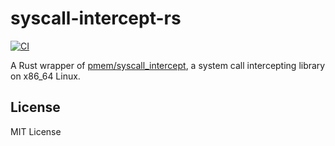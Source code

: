 # syscall-intercept-rs

[![CI](https://github.com/madsys-dev/syscall-intercept-rs/workflows/CI/badge.svg?branch=main)](https://github.com/madsys-dev/syscall-intercept-rs/actions)

A Rust wrapper of [pmem/syscall_intercept](https://github.com/pmem/syscall_intercept), a system call intercepting library on x86_64 Linux.

## License

MIT License
